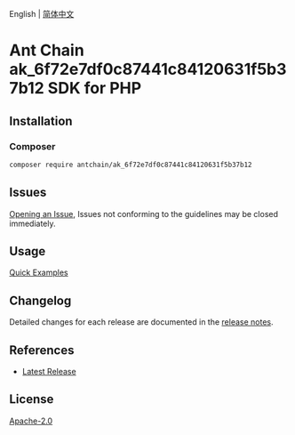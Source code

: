 English | [简体中文](README-CN.md)

# Ant Chain ak_6f72e7df0c87441c84120631f5b37b12 SDK for PHP

## Installation

### Composer

```bash
composer require antchain/ak_6f72e7df0c87441c84120631f5b37b12
```

## Issues

[Opening an Issue](https://github.com/alipay/antchain-openapi-prod-sdk/issues/new), Issues not conforming to the guidelines may be closed immediately.

## Usage

[Quick Examples](https://github.com/alipay/antchain-openapi-prod-sdk/blob/master/docs/0-Examples-EN.md#quick-examples)

## Changelog

Detailed changes for each release are documented in the [release notes](./ChangeLog.txt).

## References

* [Latest Release](https://github.com/antchain-openapi-sdk-php)

## License

[Apache-2.0](http://www.apache.org/licenses/LICENSE-2.0)
